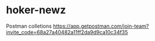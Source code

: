 # hoker-newz
Postman colletions
https://app.getpostman.com/join-team?invite_code=68a27a40482a11ff2da9d9ca10c34f35
